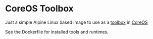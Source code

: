 # CoreOS Toolbox

Just a simple Alpine Linux based image to use as a [toolbox](https://coreos.com/os/docs/latest/install-debugging-tools.html) in [CoreOS](https://coreos.com)

See the Dockerfile for installed tools and runtimes.
